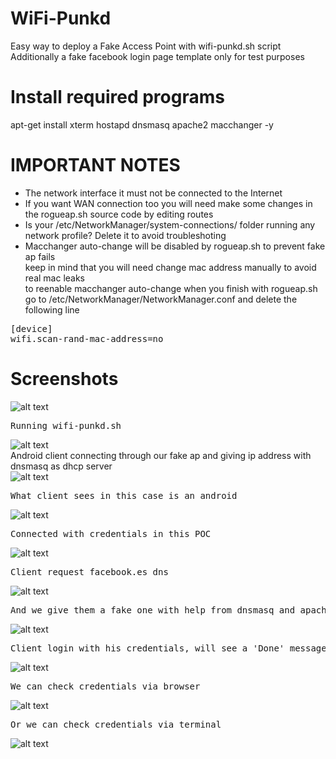 # WiFi-Punkd
Easy way to deploy a Fake Access Point with wifi-punkd.sh script  
Additionally a fake facebook login page template only for test purposes  
# Install required programs
apt-get install xterm hostapd dnsmasq apache2 macchanger -y  

# IMPORTANT NOTES
* The network interface it must not be connected to the Internet  
* If you want WAN connection too you will need make some changes in the rogueap.sh source code by editing routes  
* Is your /etc/NetworkManager/system-connections/ folder running any network profile? Delete it to avoid troubleshoting  
* Macchanger auto-change will be disabled by rogueap.sh to prevent fake ap fails  
keep in mind that you will need change mac address manually to avoid real mac leaks  
to reenable macchanger auto-change when you finish with rogueap.sh go to /etc/NetworkManager/NetworkManager.conf and delete the following line

<pre>
[device]  
wifi.scan-rand-mac-address=no  
</pre>


# Screenshots
![alt text](https://github.com/0bfxGH0ST/RogueAP/blob/main/screenshots/screenshot001.png)    
<pre>
Running wifi-punkd.sh
</pre>
![alt text](https://github.com/0bfxGH0ST/RogueAP/blob/main/screenshots/screenshot002.png)  
Android client connecting through our fake ap and giving ip address with dnsmasq as dhcp server  
</pre>
![alt text](https://github.com/0bfxGH0ST/RogueAP/blob/main/screenshots/screenshot4.png)  
<pre>
What client sees in this case is an android  
</pre>
![alt text](https://github.com/0bfxGH0ST/RogueAP/blob/main/screenshots/screenshot5.png)  
<pre>
Connected with credentials in this POC  
</pre>
![alt text](https://github.com/0bfxGH0ST/RogueAP/blob/main/screenshots/screenshot6.png)  
<pre>
Client request facebook.es dns   
</pre>
![alt text](https://github.com/0bfxGH0ST/RogueAP/blob/main/screenshots/screenshot7.png)  
<pre>
And we give them a fake one with help from dnsmasq and apache2 server  
</pre>
![alt text](https://github.com/0bfxGH0ST/RogueAP/blob/main/screenshots/screenshot8.png)  
<pre>
Client login with his credentials, will see a 'Done' message in the webpage (because this is a POC)  
</pre>
![alt text](https://github.com/0bfxGH0ST/RogueAP/blob/main/screenshots/screenshot9.png)  
<pre>
We can check credentials via browser  
</pre>
![alt text](https://github.com/0bfxGH0ST/RogueAP/blob/main/screenshots/screenshot10.png)  
<pre>
Or we can check credentials via terminal  
</pre>
![alt text](https://github.com/0bfxGH0ST/RogueAP/blob/main/screenshots/screenshot11.png)  

